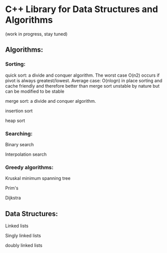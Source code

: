 # C++ Library for Data Structures and Algorithms
(work in progress, stay tuned)
## Algorithms:

### Sorting:

quick sort: a divide and conquer algorithm. The worst case O(n2) occurs if pivot is always greatest/lowest.
            Average case: O(nlogn)
            in place sorting and cache friendly and therefore better than merge sort
            unstable by nature but can be modified to be stable

merge sort: a divide and conquer algorithm. 

insertion sort

heap sort


### Searching:

Binary search

Interpolation search

### Greedy algorithms:
Kruskal minimum spanning tree

Prim's 

Dijkstra


## Data Structures:

Linked lists

Singly linked lists

doubly linked lists


